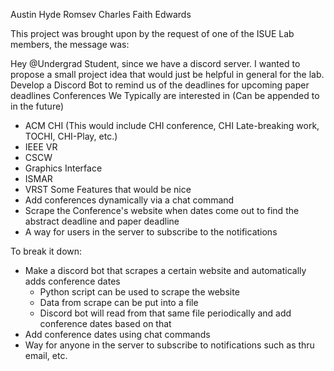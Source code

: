 Austin Hyde
Romsev Charles
Faith Edwards


This project was brought upon by the request of one of the ISUE Lab members, the message was:

Hey @Undergrad Student, since we have a discord server. I wanted to propose a small project idea that would just be helpful in general for the lab. 
Develop a Discord Bot to remind us of the deadlines for upcoming paper deadlines
Conferences We Typically are interested in (Can be appended to in the future)
  - ACM CHI (This would include CHI conference, CHI Late-breaking work, TOCHI, CHI-Play, etc.)
  - IEEE VR
  - CSCW
  - Graphics Interface
  - ISMAR
  - VRST
Some Features that would be nice 
- Add conferences dynamically via a chat command 
- Scrape the Conference's website when dates come out to find the abstract deadline and paper deadline 
- A way for users in the server to subscribe to the notifications



To break it down:

- Make a discord bot that scrapes a certain website and automatically adds conference dates
  - Python script can be used to scrape the website
  - Data from scrape can be put into a file
  - Discord bot will read from that same file periodically and add conference dates based on that
- Add conference dates using chat commands
- Way for anyone in the server to subscribe to notifications such as thru email, etc.
